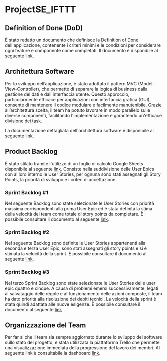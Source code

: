 # ProjectSE_IFTTT

## Definition of Done (DoD)

È stato redatto un documento che definisce la Definition of Done dell'applicazione, contenente i criteri minimi e le condizioni per considerare ogni feature e componente come completati. Il documento è disponibile al seguente  [link](https://docs.google.com/document/d/1lXJ42cxmDTjbMDgV7HQHfl32ohTDAJ-osD8ShoRdMDc/edit?usp=sharing).

## Architettura Software

Per lo sviluppo dell’applicazione, è stato adottato il pattern MVC (Model-View-Controller), che permette di separare la logica di business dalla gestione dei dati e dall'interfaccia utente. Questo approccio, particolarmente efficace per applicazioni con interfaccia grafica (GUI), consente di mantenere il codice modulare e facilmente manutenibile. Grazie all’architettura scelta, il team ha potuto lavorare in modo parallelo sulle diverse componenti, facilitando l'implementazione e garantendo un'efficace divisione dei task.

La documentazione dettagliata dell'architettura software è disponibile al seguente [link](https://viewer.diagrams.net/?tags=%7B%7D&lightbox=1&highlight=0000ff&edit=_blank&layers=1&nav=1&title=Design%20Organization.drawio#Uhttps%3A%2F%2Fdrive.google.com%2Fuc%3Fid%3D1NuIz0HDjhvtHbWyqHon1qxUJg4nBVtQr%26export%3Ddownload).

## Product Backlog

È stato stilato tramite l'utilizzo di un foglio di calcolo Google Sheets disponibile al
seguente [link](https://docs.google.com/spreadsheets/d/1JuIgbtGOiu7iUel3T4vI1Dh6UPTLYzwwYyUsrXdiE00/edit?gid=0#gid=0).
Consiste nella suddivisione delle User Epics con al loro interno le User Stories, per ognuna sono stati assegnati gli
Story Points, la priorità di sviluppo e i criteri di accettazione.

### Sprint Backlog #1

Nel seguente Backlog sono state selezionate le User Stories con priorità massima corrispondenti alla prima User Epic ed
è stata definita la stima della velocità del team come totale di story points da completare.
È possibile consultare il documento al
seguente [link](https://docs.google.com/spreadsheets/d/1JuIgbtGOiu7iUel3T4vI1Dh6UPTLYzwwYyUsrXdiE00/edit?gid=1284521922#gid=1284521922).

### Sprint Backlog #2
Nel seguente Backlog sono definite le User Stories appartenenti alla seconda e terza User Epic, sono stati assegnati gli story points e si è
stimata la velocità della sprint. 
È possibile consultare il documento al seguente [link](https://docs.google.com/spreadsheets/d/1JuIgbtGOiu7iUel3T4vI1Dh6UPTLYzwwYyUsrXdiE00/edit?gid=496373581#gid=496373581).

### Sprint Backlog #3
Nel terzo Sprint Backlog sono state selezionate le User Stories delle user epic quattro e cinque. A causa di problemi emersi successivamente, legati al salvataggio delle regole e al funzionamento delle azioni composte, il team ha dato priorità alla risoluzione dei debiti tecnici. La velocità della sprint è stata quindi adattata alle nuove esigenze. È possibile consultare il documento al seguente [link](https://docs.google.com/spreadsheets/d/1JuIgbtGOiu7iUel3T4vI1Dh6UPTLYzwwYyUsrXdiE00/edit?gid=1501445547#gid=1501445547)


## Organizzazione del Team

Per far si che il team sia sempre aggiornato durante lo sviluppo del software sullo stato del progetto, è stata
utilizzata la piattaforma Trello che permette una visualizzazione immediata della progressione del lavoro dei membri. Al
seguente link è consultabile la dashboard [link](https://trello.com/b/TcOtK3Lv).
